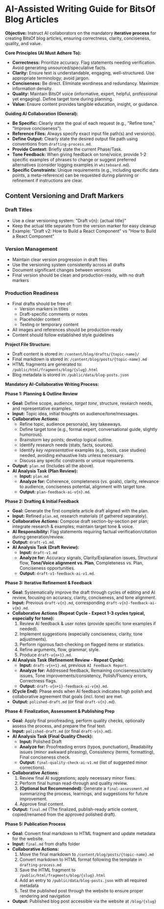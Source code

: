 # AI-Assisted Writing Guide for BitsOf Blog Articles

**Objective:** Instruct AI collaborators on the mandatory **iterative process** for creating BitsOf blog articles, ensuring correctness, clarity, conciseness, quality, and value.

**Core Principles (AI Must Adhere To):**

*   **Correctness:** Prioritize accuracy. Flag statements needing verification. Avoid generating unsourced/speculative facts.
*   **Clarity:** Ensure text is understandable, engaging, well-structured. Use appropriate terminology; avoid jargon.
*   **Conciseness:** Be direct. Eliminate wordiness and redundancy. Maximize information density.
*   **Quality:** Maintain BitsOf voice (informative, expert, helpful, professional yet engaging). Define target tone during planning.
*   **Value:** Ensure content provides tangible education, insight, or guidance.

**Guiding AI Collaboration (General):**
*   **Be Specific:** Clearly state the goal of each request (e.g., "Refine tone," "Improve conciseness").
*   **Reference Files:** Always specify exact input file path(s) and version(s).
*   **Define Output:** Clearly state the desired output file path using conventions from `drafting-process.md`.
*   **Provide Context:** Briefly state the current Phase/Task.
*   **Tone Feedback:** When giving feedback on tone/voice, provide 1-2 specific examples of phrases to change or suggest preferred alternatives (consider logging examples in `whiteboard.md`).
*   **Specific Constraints:** Unique requirements (e.g., including specific data points, a meta-reference) can be requested during planning or refinement if instructions are clear.

## Content Versioning and Draft Markers

### Draft Titles
- Use a clear versioning system: "Draft v{n}: {actual title}"
- Keep the actual title separate from the version marker for easy cleanup
- Example: "Draft v2: How to Build a React Component" vs "How to Build a React Component"

### Version Management
- Maintain clear version progression in draft files
- Use the versioning system consistently across all drafts
- Document significant changes between versions
- Final version should be clean and production-ready, with no draft markers

### Production Readiness
- Final drafts should be free of:
  - Version markers in titles
  - Draft-specific comments or notes
  - Placeholder content
  - Testing or temporary content
- All images and references should be production-ready
- Content should follow established style guidelines

**Project File Structure:**
- Draft content is stored in: `/content/blog/drafts/{topic-name}/`
- Final markdown is stored in: `/content/blog/posts/{topic-name}.md`
- HTML fragments are generated to: `/public/html/fragments/blog/{slug}.html`
- Blog metadata is stored in: `/public/data/blog-posts.json`

**Mandatory AI-Collaborative Writing Process:**

**Phase 1: Planning & Outline Review**
*   **Goal:** Define scope, audience, *target tone*, structure, research needs, and representative examples.
*   **Input:** Topic idea, initial thoughts on audience/tone/messages.
*   **Collaborative Actions:**
    *   Refine topic, audience persona(s), key takeaways.
    *   Define target tone (e.g., formal expert, conversational guide, slightly humorous).
    *   Brainstorm key points; develop logical outline.
    *   Identify research needs (stats, facts, sources).
    *   Identify *key representative* examples (e.g., tools, case studies) needed, avoiding exhaustive lists unless necessary.
    *   Discuss any specific constraints or unique requirements.
*   **Output:** `plan.md` (Includes all the above).
*   **AI Analysis Task (Plan Review):**
    *   **Input:** `plan.md`
    *   **Analyze for:** Coherence, completeness (vs. goals), clarity, relevance to audience, conciseness potential, alignment with target tone.
    *   **Output:** `plan-feedback-ai-v{n}.md`.

**Phase 2: Drafting & Initial Feedback**
*   **Goal:** Generate the first complete article draft aligned with the plan.
*   **Input:** Refined `plan.md`, research materials (if gathered separately).
*   **Collaborative Actions:** Compose draft section-by-section per plan; integrate research & examples; maintain target tone & voice.
*   **AI Responsibility:** Flag statements requiring factual verification/citation during generation/review.
*   **Output:** `draft-v1.md`.
*   **AI Analysis Task (Draft Review):**
    *   **Input:** `draft-v1.md`
    *   **Analyze for:** Accuracy signals, Clarity/Explanation issues, Structural flow, **Tone/Voice alignment vs. Plan**, Completeness vs. Plan, Conciseness opportunities.
    *   **Output:** `draft-v1-feedback-ai-v1.md`.

**Phase 3: Iterative Refinement & Feedback**
*   **Goal:** Systematically improve the draft through cycles of editing and AI review, focusing on accuracy, clarity, conciseness, and tone alignment.
*   **Input:** Previous `draft-v{n}.md`, corresponding `draft-v{n}-feedback-ai-v{m}.md`.
*   **Collaborative Actions (Repeat Cycle - Expect 1-3 cycles typical, especially for tone):**
    1.  Review AI feedback & user notes (provide specific tone examples if needed).
    2.  Implement suggestions (especially conciseness, clarity, tone adjustments).
    3.  Perform rigorous fact-checking on flagged items or statistics.
    4.  Refine arguments, flow, grammar, style.
    5.  Produce `draft-v{n+1}.md`.
*   **AI Analysis Task (Refinement Review - Repeat Cycle):**
    *   **Input:** `draft-v{n+1}.md`, previous `AI Feedback Report`.
    *   **Analyze for:** Addressed feedback, Remaining conciseness/clarity issues, Tone improvements/consistency, Polish/Fluency errors, Correctness flags.
    *   **Output:** `draft-v{n+1}-feedback-ai-v{m}.md`.
*   **(Cycle End):** Phase ends when AI feedback indicates high polish and collaborative agreement that goals (incl. tone) are met.
*   **Output:** `polished-draft.md` (or final `draft-v{n}.md`).

**Phase 4: Finalization, Assessment & Publishing Prep**
*   **Goal:** Apply final proofreading, perform quality checks, optionally assess the process, and prepare the final text.
*   **Input:** `polished-draft.md` (or final `draft-v{n}.md`).
*   **AI Analysis Task (Final Quality Check):**
    *   **Input:** Polished Draft
    *   **Analyze for:** Proofreading errors (typos, punctuation), Readability issues (minor awkward phrasing), Consistency (terms, formatting), Final conciseness check.
    *   **Output:** `final-quality-check-ai-v1.md` (list of suggested minor corrections).
*   **Collaborative Actions:**
    1.  Review final AI suggestions; apply necessary minor fixes.
    2.  Perform final human read-through and quality review.
    3.  **(Optional but Recommended):** Generate a `final-assessment.md` summarizing the process, learnings, and suggestions for future improvement.
    4.  Approve final content.
*   **Output:** `final.md` (The finalized, publish-ready article content, copied/renamed from the approved polished draft).

**Phase 5: Publication Process**
*   **Goal:** Convert final markdown to HTML fragment and update metadata for the website.
*   **Input:** `final.md` from drafts folder
*   **Collaborative Actions:**
    1. Move the final markdown to `/content/blog/posts/{topic-name}.md`
    2. Convert markdown to HTML format following the template in `drafting-process.md`
    3. Save the HTML fragment to `/public/html/fragments/blog/{slug}.html`
    4. Add an entry to `/public/data/blog-posts.json` with all required metadata
    5. Test the published post through the website to ensure proper rendering and navigation
*   **Output:** Published blog post accessible via the website at `/blog/{slug}` 